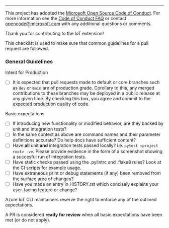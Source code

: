---
This project has adopted the [Microsoft Open Source Code of Conduct](https://opensource.microsoft.com/codeofconduct/). For more information see the [Code of Conduct FAQ](https://opensource.microsoft.com/codeofconduct/faq/) or contact [opencode@microsoft.com](mailto:opencode@microsoft.com) with any additional questions or comments.

Thank you for contributing to the IoT extension!

This checklist is used to make sure that common guidelines for a pull request are followed.

### General Guidelines

Intent for Production
- [ ] It is expected that pull requests made to default or core branches such as `dev` or `main` are of production grade. Corollary to this, any merged contributions to these branches may be deployed in a public release at any given time. By checking this box, you agree and commit to the expected production quality of code.

Basic expectations
- [ ] If introducing new functionality or modified behavior, are they backed by unit and integration tests?
- [ ] In the same context as above are command names and their parameter definitions accurate? Do help docs have sufficient content?
- [ ] Have **all** unit **and** integration tests passed locally? i.e. `pytest <project root> -vv`. Please provide evidence in the form of a screenshot showing a succesful run of integration tests.
- [ ] Have static checks passed using the .pylintrc and .flake8 rules? Look at the CI scripts for example usage.
- [ ] Have extraneous print or debug statements (if any) been removed from the surface area of changes?
- [ ] Have you made an entry in HISTORY.rst which concisely explains your user-facing feature or change?

Azure IoT CLI maintainers reserve the right to enforce any of the outlined expectations.

A PR is considered **ready for review** when all basic expectations have been met (or do not apply).
